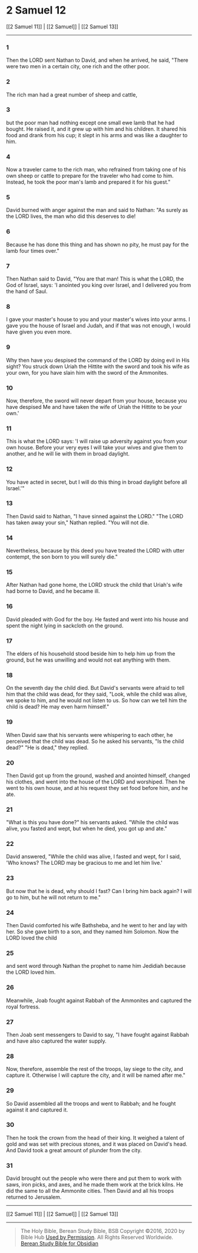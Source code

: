 # 2 Samuel 12

[[2 Samuel 11]] | [[2 Samuel]] | [[2 Samuel 13]]

---

### 1
Then the LORD sent Nathan to David, and when he arrived, he said, "There were two men in a certain city, one rich and the other poor.

### 2
The rich man had a great number of sheep and cattle,

### 3
but the poor man had nothing except one small ewe lamb that he had bought. He raised it, and it grew up with him and his children. It shared his food and drank from his cup; it slept in his arms and was like a daughter to him.

### 4
Now a traveler came to the rich man, who refrained from taking one of his own sheep or cattle to prepare for the traveler who had come to him. Instead, he took the poor man's lamb and prepared it for his guest."

### 5
David burned with anger against the man and said to Nathan: "As surely as the LORD lives, the man who did this deserves to die!

### 6
Because he has done this thing and has shown no pity, he must pay for the lamb four times over."

### 7
Then Nathan said to David, "You are that man! This is what the LORD, the God of Israel, says: 'I anointed you king over Israel, and I delivered you from the hand of Saul.

### 8
I gave your master's house to you and your master's wives into your arms. I gave you the house of Israel and Judah, and if that was not enough, I would have given you even more.

### 9
Why then have you despised the command of the LORD by doing evil in His sight? You struck down Uriah the Hittite with the sword and took his wife as your own, for you have slain him with the sword of the Ammonites.

### 10
Now, therefore, the sword will never depart from your house, because you have despised Me and have taken the wife of Uriah the Hittite to be your own.'

### 11
This is what the LORD says: 'I will raise up adversity against you from your own house. Before your very eyes I will take your wives and give them to another, and he will lie with them in broad daylight.

### 12
You have acted in secret, but I will do this thing in broad daylight before all Israel.'"

### 13
Then David said to Nathan, "I have sinned against the LORD." "The LORD has taken away your sin," Nathan replied. "You will not die.

### 14
Nevertheless, because by this deed you have treated the LORD with utter contempt, the son born to you will surely die."

### 15
After Nathan had gone home, the LORD struck the child that Uriah's wife had borne to David, and he became ill.

### 16
David pleaded with God for the boy. He fasted and went into his house and spent the night lying in sackcloth on the ground.

### 17
The elders of his household stood beside him to help him up from the ground, but he was unwilling and would not eat anything with them.

### 18
On the seventh day the child died. But David's servants were afraid to tell him that the child was dead, for they said, "Look, while the child was alive, we spoke to him, and he would not listen to us. So how can we tell him the child is dead? He may even harm himself."

### 19
When David saw that his servants were whispering to each other, he perceived that the child was dead. So he asked his servants, "Is the child dead?" "He is dead," they replied.

### 20
Then David got up from the ground, washed and anointed himself, changed his clothes, and went into the house of the LORD and worshiped. Then he went to his own house, and at his request they set food before him, and he ate.

### 21
"What is this you have done?" his servants asked. "While the child was alive, you fasted and wept, but when he died, you got up and ate."

### 22
David answered, "While the child was alive, I fasted and wept, for I said, 'Who knows? The LORD may be gracious to me and let him live.'

### 23
But now that he is dead, why should I fast? Can I bring him back again? I will go to him, but he will not return to me."

### 24
Then David comforted his wife Bathsheba, and he went to her and lay with her. So she gave birth to a son, and they named him Solomon. Now the LORD loved the child

### 25
and sent word through Nathan the prophet to name him Jedidiah because the LORD loved him.

### 26
Meanwhile, Joab fought against Rabbah of the Ammonites and captured the royal fortress.

### 27
Then Joab sent messengers to David to say, "I have fought against Rabbah and have also captured the water supply.

### 28
Now, therefore, assemble the rest of the troops, lay siege to the city, and capture it. Otherwise I will capture the city, and it will be named after me."

### 29
So David assembled all the troops and went to Rabbah; and he fought against it and captured it.

### 30
Then he took the crown from the head of their king. It weighed a talent of gold and was set with precious stones, and it was placed on David's head. And David took a great amount of plunder from the city.

### 31
David brought out the people who were there and put them to work with saws, iron picks, and axes, and he made them work at the brick kilns. He did the same to all the Ammonite cities. Then David and all his troops returned to Jerusalem.

---

[[2 Samuel 11]] | [[2 Samuel]] | [[2 Samuel 13]]

---

> The Holy Bible, Berean Study Bible, BSB
> Copyright &copy;2016, 2020 by Bible Hub
> [Used by Permission](https://berean.bible/terms.htm). All Rights Reserved Worldwide.
> [Berean Study Bible for Obsidian](https://github.com/gapmiss/berean-study-bible-for-obsidian)</small>

